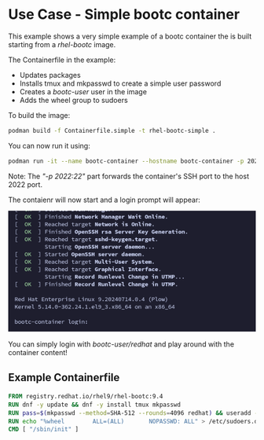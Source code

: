 # Use Case - Simple bootc container

This example shows a very simple example of a bootc container the is built starting from a *rhel-bootc* image.

The Containerfile in the example:

- Updates packages
- Installs tmux and mkpasswd to create a simple user password
- Creates a *bootc-user* user in the image
- Adds the wheel group to sudoers

To build the image:

```bash
podman build -f Containerfile.simple -t rhel-bootc-simple .
```

You can now run it using:

```bash
podman run -it --name bootc-container --hostname bootc-container -p 2022:22 rhel-bootc-simple
```

Note: The *"-p 2022:22"* part forwards the container's SSH port to the host 2022 port.

The contaienr will now start and a login prompt will appear:

![](./assets/bootc-container.png)

You can simply login with *bootc-user/redhat* and play around with the container content!

## Example Containerfile

```dockerfile
FROM registry.redhat.io/rhel9/rhel-bootc:9.4
RUN dnf -y update && dnf -y install tmux mkpasswd
RUN pass=$(mkpasswd --method=SHA-512 --rounds=4096 redhat) && useradd -m -G wheel bootc-user -p $pass
RUN echo "%wheel        ALL=(ALL)       NOPASSWD: ALL" > /etc/sudoers.d/wheel-sudo
CMD [ "/sbin/init" ]
```
